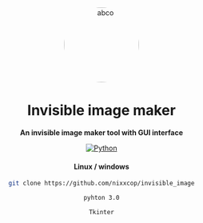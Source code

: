 <div align="center">
  <img src="https://media4.giphy.com/media/v1.Y2lkPTc5MGI3NjExcTU1cDVwbmRqZWJvcDdqYWo0YTE0cDN2aGFkYXphNHpqNDRzZTV6bCZlcD12MV9pbnRlcm5hbF9naWZfYnlfaWQmY3Q9Zw/YlRpYzrkHbtSYDAlaE/giphy.gif"
    if" alt="abco" width="150" height="150" style="border-radius: 50%; background: transparent; object-fit: cover;"/>
  
  # Invisible image maker

  **An invisible image maker  tool with  GUI interface**

  [![Python](https://img.shields.io/badge/Python-3.x-blue.svg)](https://www.python.org/)


#### Linux / windows
```bash
git clone https://github.com/nixxcop/invisible_image

pyhton 3.0

Tkinter
```




  
